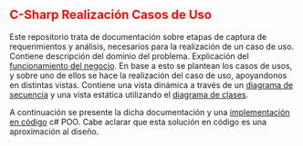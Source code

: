 ## <span style="color: red;">C-Sharp Realización Casos de Uso</span>

Este repositorio trata de documentación sobre etapas de captura de requerimientos y análisis, necesarios para la realización de un caso de uso.
Contiene descripción del dominio del problema. Explicación del [funcionamiento del negocio](PPAI%IVR_Descripción%del%dominio.pdf).
En base a esto se plantean los casos de usos, y sobre uno de ellos se hace la realización del caso de uso, apoyandonos en distintas vistas.
Contiene una vista dinámica a través de un [diagrama de secuencia](VistaDinamica.png) y una vista estática utilizando el [diagrama de clases](VistaEstaticaDiagramaClases.png).

A continuación se presente la dicha documentación y una [implementación en código](PPI_v3) c# POO. Cabe aclarar que esta solución en código es una aproximación al diseño.
